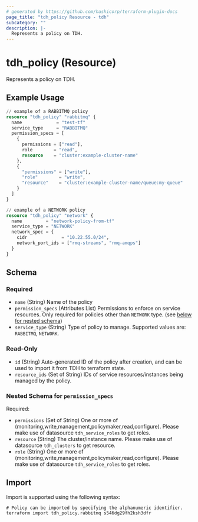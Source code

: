 ```yaml
---
# generated by https://github.com/hashicorp/terraform-plugin-docs
page_title: "tdh_policy Resource - tdh"
subcategory: ""
description: |-
  Represents a policy on TDH.
---
```


# tdh_policy (Resource)

Represents a policy on TDH.

## Example Usage

```terraform
// example of a RABBITMQ policy
resource "tdh_policy" "rabbitmq" {
  name             = "test-tf"
  service_type     = "RABBITMQ"
  permission_specs = [
    {
      permissions = ["read"],
      role        = "read",
      resource    = "cluster:example-cluster-name"
    },
    {
      "permissions" = ["write"],
      "role"        = "write",
      "resource"    = "cluster:example-cluster-name/queue:my-queue"
    }
  ]
}

// example of a NETWORK policy
resource "tdh_policy" "network" {
  name         = "network-policy-from-tf"
  service_type = "NETWORK"
  network_spec = {
    cidr             = "10.22.55.0/24",
    network_port_ids = ["rmq-streams", "rmq-amqps"]
  }
}
```

<!-- schema generated by tfplugindocs -->
## Schema

### Required

- `name` (String) Name of the policy
- `permission_specs` (Attributes List) Permissions to enforce on service resources. Only required for policies other than `NETWORK` type. (see [below for nested schema](#nestedatt--permission_specs))
- `service_type` (String) Type of policy to manage. Supported values are: `RABBITMQ`, `NETWORK`.

### Read-Only

- `id` (String) Auto-generated ID of the policy after creation, and can be used to import it from TDH to terraform state.
- `resource_ids` (Set of String) IDs of service resources/instances being managed by the policy.

<a id="nestedatt--permission_specs"></a>
### Nested Schema for `permission_specs`

Required:

- `permissions` (Set of String) One or more of (monitoring,write,management,policymaker,read,configure). Please make use of datasource `tdh_service_roles` to get roles.
- `resource` (String) The cluster/instance name. Please make use of datasource `tdh_clusters` to get resource.
- `role` (String) One or more of (monitoring,write,management,policymaker,read,configure). Please make use of datasource `tdh_service_roles` to get roles.

## Import

Import is supported using the following syntax:

```shell
# Policy can be imported by specifying the alphanumeric identifier.
terraform import tdh_policy.rabbitmq s546dg29fh2ksh3dfr
```
